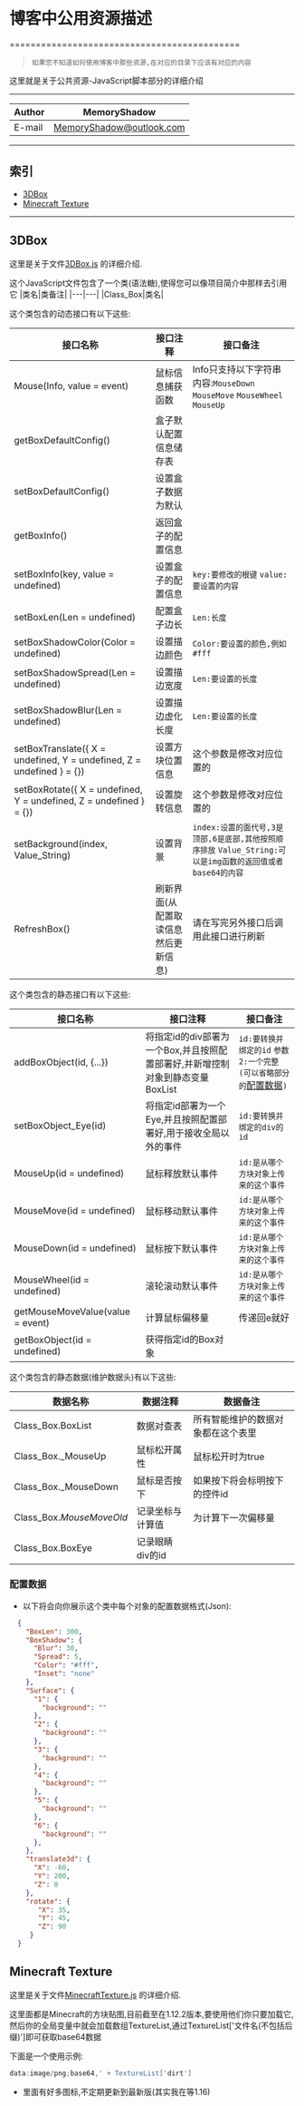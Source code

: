 # 博客中公用资源描述

============================================

>`如果您不知道如何使用博客中那些资源,在对应的目录下应该有对应的内容`

这里就是关于公共资源-JavaScript脚本部分的详细介绍

****
|Author|MemoryShadow|
|---|---
|E-mail|MemoryShadow@outlook.com

****

## 索引

* [3DBox](#3DBox)
* [Minecraft Texture](#Minecraft-Texture)

****

## 3DBox

这里是关于文件[3DBox.js](https://github.com/MemoryShadow/MemoryShadow.github.io/blob/master/Template/Public/JavaScript/3DBox.js "访问源代码")
的详细介绍.

这个JavaScript文件包含了一个类(语法糖),使得您可以像项目简介中那样去引用它
  |类名|类备注|
  |---|---|
  |Class_Box|类名|

这个类包含的动态接口有以下这些:

  |接口名称|接口注释|接口备注|
  |---|---|---|
  |Mouse(Info, value = event)|鼠标信息捕获函数|Info只支持以下字符串内容:`MouseDown` `MouseMove` `MouseWheel` `MouseUp`|
  |getBoxDefaultConfig()|盒子默认配置信息储存表||
  |setBoxDefaultConfig()|设置盒子数据为默认||
  |getBoxInfo()|返回盒子的配置信息||
  |setBoxInfo(key, value = undefined)|设置盒子的配置信息|`key:要修改的根键` `value:要设置的内容`|
  |setBoxLen(Len = undefined)|配置盒子边长|`Len:长度`|
  |setBoxShadowColor(Color = undefined)|设置描边颜色|`Color:要设置的颜色,例如#fff`|
  |setBoxShadowSpread(Len = undefined)|设置描边宽度|`Len:要设置的长度`|
  |setBoxShadowBlur(Len = undefined)|设置描边虚化长度|`Len:要设置的长度`|
  |setBoxTranslate({ X = undefined, Y = undefined, Z = undefined } = {})|设置方块位置信息|这个参数是修改对应位置的|
  |setBoxRotate({ X = undefined, Y = undefined, Z = undefined } = {})|设置旋转信息|这个参数是修改对应位置的|
  |setBackground(index, Value_String)|设置背景|`index:设置的面代号,3是顶部,6是底部,其他按照顺序排放` `Value_String:可以是img函数的返回值或者base64的内容`|
  |RefreshBox()|刷新界面(从配置取读信息然后更新信息)|请在写完另外接口后调用此接口进行刷新|
  
  这个类包含的静态接口有以下这些:
  
  |接口名称|接口注释|接口备注|
  |---|---|---|
  |addBoxObject(id, {...})|将指定id的div部署为一个Box,并且按照配置部署好,并新增控制对象到静态变量BoxList|`id:要转换并绑定的id` `参数2:一个完整(可以省略部分的`[配置数据](#配置数据 "什么是配置数据")`)` |
  |setBoxObject_Eye(id)|将指定id部署为一个Eye,并且按照配置部署好,用于接收全局以外的事件|`id:要转换并绑定的div的id`|
  |MouseUp(id = undefined)|鼠标释放默认事件|`id:是从哪个方块对象上传来的这个事件`|
  |MouseMove(id = undefined)|鼠标移动默认事件|`id:是从哪个方块对象上传来的这个事件`|
  |MouseDown(id = undefined)|鼠标按下默认事件|`id:是从哪个方块对象上传来的这个事件`|
  |MouseWheel(id = undefined)|滚轮滚动默认事件|`id:是从哪个方块对象上传来的这个事件`|
  |getMouseMoveValue(value = event)|计算鼠标偏移量|传递回e就好|
  |getBoxObject(id = undefined)|获得指定id的Box对象||
  
  这个类包含的静态数据(维护数据头)有以下这些:
  
  |数据名称|数据注释|数据备注|
  |---|---|---|
  |Class_Box.BoxList|数据对查表|所有智能维护的数据对象都在这个表里|
  |Class_Box._MouseUp|鼠标松开属性|鼠标松开时为true|
  |Class_Box._MouseDown|鼠标是否按下|如果按下将会标明按下的控件id|
  |Class_Box._MouseMoveOld_|记录坐标与计算值|为计算下一次偏移量|
  |Class_Box.BoxEye|记录眼睛div的id||

### 配置数据

* 以下将会向你展示这个类中每个对象的配置数据格式(Json):

```Json
  {
    "BoxLen": 300,
    "BoxShadow": {
      "Blur": 30,
      "Spread": 5,
      "Color": "#fff",
      "Inset": "none"
    },
    "Surface": {
      "1": {
        "background": ""
      },
      "2": {
        "background": ""
      },
      "3": {
        "background": ""
      },
      "4": {
        "background": ""
      },
      "5": {
        "background": ""
      },
      "6": {
        "background": ""
      },
    },
    "translate3d": {
      "X": -60,
      "Y": 200,
      "Z": 0
    },
    "rotate": {
       "X": 35,
       "Y": 45,
       "Z": 90
     }
  }
```

## Minecraft Texture

这里是关于文件[MinecraftTexture.js](https://github.com/MemoryShadow/MemoryShadow.github.io/blob/master/Template/Public/JavaScript/MinecraftTexture.js "访问源代码")
的详细介绍.

这里面都是Minecraft的方块贴图,目前截至在1.12.2版本,要使用他们你只要加载它,然后你的全局变量中就会加载数组TextureList,通过TextureList['文件名(不包括后缀)']即可获取base64数据

下面是一个使用示例:

```JavaScript
data:image/png;base64,' + TextureList['dirt']
```

* 里面有好多图标,不定期更新到最新版(其实我在等1.16)
